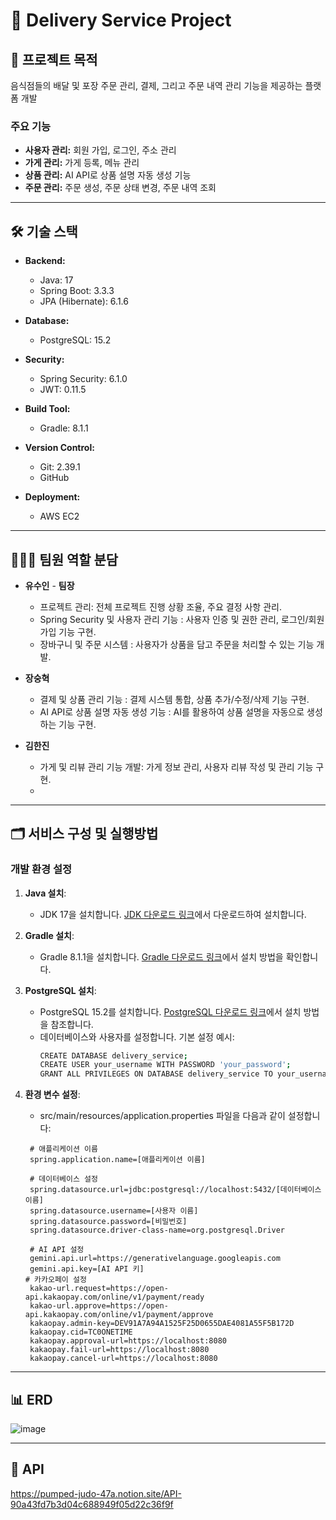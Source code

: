 # 🛵 Delivery Service Project

## 📌 프로젝트 목적
음식점들의 배달 및 포장 주문 관리, 결제, 그리고 주문 내역 관리 기능을 제공하는 플랫폼 개발

### 주요 기능
- **사용자 관리:** 회원 가입, 로그인, 주소 관리
- **가게 관리:** 가게 등록, 메뉴 관리
- **상품 관리:** AI API로 상품 설명 자동 생성 기능
- **주문 관리:** 주문 생성, 주문 상태 변경, 주문 내역 조회
---

## 🛠 기술 스택
- **Backend:** 
  - Java: 17
  - Spring Boot: 3.3.3
  - JPA (Hibernate): 6.1.6

- **Database:** 
  - PostgreSQL: 15.2

- **Security:** 
  - Spring Security: 6.1.0
  - JWT: 0.11.5

- **Build Tool:** 
  - Gradle: 8.1.1

- **Version Control:** 
  - Git: 2.39.1
  - GitHub
    
- **Deployment:**
  - AWS EC2

---

## 🧑‍🤝‍🧑 팀원 역할 분담
- **유수인** - **팀장**
  - 프로젝트 관리: 전체 프로젝트 진행 상황 조율, 주요 결정 사항 관리.
  - Spring Security 및 사용자 관리 기능 : 사용자 인증 및 권한 관리, 로그인/회원가입 기능 구현.
  - 장바구니 및 주문 시스템 : 사용자가 상품을 담고 주문을 처리할 수 있는 기능 개발.

- **장숭혁**
  - 결제 및 상품 관리 기능 : 결제 시스템 통합, 상품 추가/수정/삭제 기능 구현.
  - AI API로 상품 설명 자동 생성 기능 : AI를 활용하여 상품 설명을 자동으로 생성하는 기능 구현.

- **김한진**
  - 가게 및 리뷰 관리 기능 개발: 가게 정보 관리, 사용자 리뷰 작성 및 관리 기능 구현.
  - 
---

## 🗂 서비스 구성 및 실행방법
### 개발 환경 설정

1. **Java 설치**:
   - JDK 17을 설치합니다. [JDK 다운로드 링크](https://jdk.java.net/17)에서 다운로드하여 설치합니다.

2. **Gradle 설치**:
   - Gradle 8.1.1을 설치합니다. [Gradle 다운로드 링크](https://gradle.org/install/)에서 설치 방법을 확인합니다.

3. **PostgreSQL 설치**:
   - PostgreSQL 15.2를 설치합니다. [PostgreSQL 다운로드 링크](https://www.postgresql.org/download/)에서 설치 방법을 참조합니다.
   - 데이터베이스와 사용자를 설정합니다. 기본 설정 예시:
     ```bash
     CREATE DATABASE delivery_service;
     CREATE USER your_username WITH PASSWORD 'your_password';
     GRANT ALL PRIVILEGES ON DATABASE delivery_service TO your_username;
     ```

4. **환경 변수 설정**:
     - src/main/resources/application.properties 파일을 다음과 같이 설정합니다:
    ```properties
     # 애플리케이션 이름
     spring.application.name=[애플리케이션 이름]

     # 데이터베이스 설정
     spring.datasource.url=jdbc:postgresql://localhost:5432/[데이터베이스 이름]
     spring.datasource.username=[사용자 이름]
     spring.datasource.password=[비밀번호]
     spring.datasource.driver-class-name=org.postgresql.Driver

     # AI API 설정
     gemini.api.url=https://generativelanguage.googleapis.com
     gemini.api.key=[AI API 키]
    # 카카오페이 설정
     kakao-url.request=https://open-api.kakaopay.com/online/v1/payment/ready
     kakao-url.approve=https://open-api.kakaopay.com/online/v1/payment/approve
     kakaopay.admin-key=DEV91A7A94A1525F25D0655DAE4081A55F5B172D
     kakaopay.cid=TC0ONETIME
     kakaopay.approval-url=https://localhost:8080
     kakaopay.fail-url=https://localhost:8080
     kakaopay.cancel-url=https://localhost:8080
     ```

---


## 📊 ERD

![image](https://github.com/user-attachments/assets/712732ae-f5fe-4cc4-a4bc-cfe39af7ad9b)


---

## 📜 API
https://pumped-judo-47a.notion.site/API-90a43fd7b3d04c688949f05d22c36f9f













